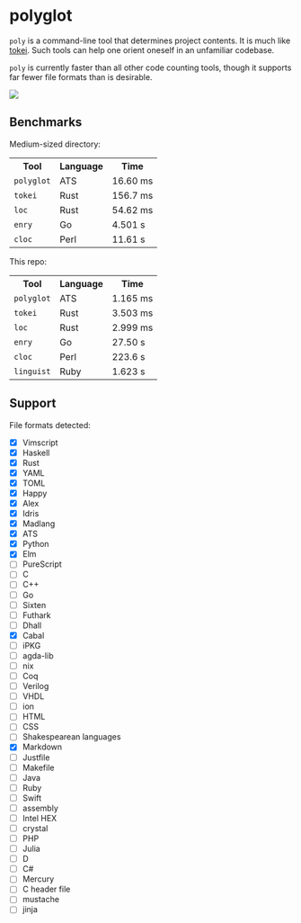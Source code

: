 # polyglot

`poly` is a command-line tool that determines project contents. It is much
like [tokei](https://github.com/Aaronepower/tokei). Such tools can help one
orient oneself in an unfamiliar codebase.

`poly` is currently faster than all other code counting tools, though it
supports far fewer file formats than is desirable.

<img src=https://github.com/vmchale/polyglot/raw/master/screenshot.png>

## Benchmarks

Medium-sized directory:

<table>
  <tr>
    <th>Tool</th>
    <th>Language</th>
    <th>Time</th>
  </tr>
  <tr>
    <td><code>polyglot</code></td>
    <td>ATS</td>
    <td>16.60 ms</td>
  </tr>
  <tr>
    <td><code>tokei</code></td>
    <td>Rust</td>
    <td>156.7 ms</td>
  </tr>
    <td><code>loc</code></td>
    <td>Rust</td>
    <td>54.62 ms</td>
  </tr>
  <tr>
    <td><code>enry</code></td>
    <td>Go</td>
    <td>4.501 s</td>
  </tr>
  <tr>
    <td><code>cloc</code></td>
    <td>Perl</td>
    <td>11.61 s</td>
  </tr>
</table>

This repo:

<table>
  <tr>
    <th>Tool</th>
    <th>Language</th>
    <th>Time</th>
  </tr>
  <tr>
    <td><code>polyglot</code></td>
    <td>ATS</td>
    <td>1.165 ms</td>
  </tr>
  <tr>
    <td><code>tokei</code></td>
    <td>Rust</td>
    <td>3.503 ms</td>
  </tr>
    <td><code>loc</code></td>
    <td>Rust</td>
    <td>2.999 ms</td>
  </tr>
  <tr>
    <td><code>enry</code></td>
    <td>Go</td>
    <td>27.50 s</td>
  </tr>
  <tr>
    <td><code>cloc</code></td>
    <td>Perl</td>
    <td>223.6 s</td>
  </tr>
  <tr>
    <td><code>linguist</code></td>
    <td>Ruby</td>
    <td>1.623 s</td>
  </tr>
</table>

## Support

File formats detected:
  - [x] Vimscript
  - [x] Haskell
  - [x] Rust
  - [x] YAML
  - [x] TOML
  - [x] Happy
  - [x] Alex
  - [x] Idris
  - [x] Madlang
  - [x] ATS
  - [x] Python
  - [x] Elm
  - [ ] PureScript
  - [ ] C
  - [ ] C++
  - [ ] Go
  - [ ] Sixten
  - [ ] Futhark
  - [ ] Dhall
  - [x] Cabal
  - [ ] iPKG
  - [ ] agda-lib
  - [ ] nix
  - [ ] Coq
  - [ ] Verilog
  - [ ] VHDL
  - [ ] ion
  - [ ] HTML
  - [ ] CSS
  - [ ] Shakespearean languages
  - [x] Markdown
  - [ ] Justfile
  - [ ] Makefile
  - [ ] Java
  - [ ] Ruby
  - [ ] Swift
  - [ ] assembly
  - [ ] Intel HEX
  - [ ] crystal
  - [ ] PHP
  - [ ] Julia
  - [ ] D
  - [ ] C#
  - [ ] Mercury
  - [ ] C header file
  - [ ] mustache
  - [ ] jinja
